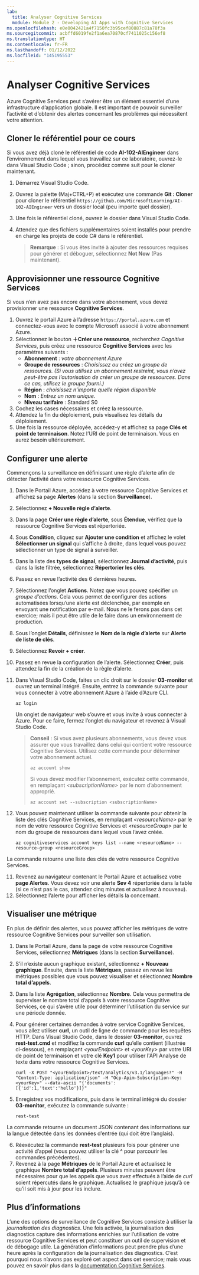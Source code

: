 ```yaml
---
lab:
  title: Analyser Cognitive Services
  module: Module 2 - Developing AI Apps with Cognitive Services
ms.openlocfilehash: e0e0042421a4f7150fc3b95cef80887c81a78f3a
ms.sourcegitcommit: acbffd6019fe2f1a6ea70870cf7411025c156ef8
ms.translationtype: HT
ms.contentlocale: fr-FR
ms.lasthandoff: 01/12/2022
ms.locfileid: "145195553"
---
```

# <a name="monitor-cognitive-services"></a>Analyser Cognitive Services

Azure Cognitive Services peut s’avérer être un élément essentiel d’une infrastructure d’application globale. Il est important de pouvoir surveiller l’activité et d’obtenir des alertes concernant les problèmes qui nécessitent votre attention.

## <a name="clone-the-repository-for-this-course"></a>Cloner le référentiel pour ce cours

Si vous avez déjà cloné le référentiel de code **AI-102-AIEngineer** dans l’environnement dans lequel vous travaillez sur ce laboratoire, ouvrez-le dans Visual Studio Code ; sinon, procédez comme suit pour le cloner maintenant.

1. Démarrez Visual Studio Code.
2. Ouvrez la palette (Maj+CTRL+P) et exécutez une commande **Git : Cloner** pour cloner le référentiel `https://github.com/MicrosoftLearning/AI-102-AIEngineer` vers un dossier local (peu importe quel dossier).
3. Une fois le référentiel cloné, ouvrez le dossier dans Visual Studio Code.
4. Attendez que des fichiers supplémentaires soient installés pour prendre en charge les projets de code C# dans le référentiel.

    > **Remarque** : Si vous êtes invité à ajouter des ressources requises pour générer et déboguer, sélectionnez **Not Now** (Pas maintenant).

## <a name="provision-a-cognitive-services-resource"></a>Approvisionner une ressource Cognitive Services

Si vous n’en avez pas encore dans votre abonnement, vous devez provisionner une ressource **Cognitive Services**.

1. Ouvrez le portail Azure à l’adresse `https://portal.azure.com` et connectez-vous avec le compte Microsoft associé à votre abonnement Azure.
2. Sélectionnez le bouton **&#65291;Créer une ressource**, recherchez *Cognitive Services*, puis créez une ressource **Cognitive Services** avec les paramètres suivants :
    - **Abonnement** : *votre abonnement Azure*
    - **Groupe de ressources** : *Choisissez ou créez un groupe de ressources. (Si vous utilisez un abonnement restreint, vous n’avez peut-être pas l’autorisation de créer un groupe de ressources. Dans ce cas, utilisez le groupe fourni.)*
    - **Région** : *choisissez n’importe quelle région disponible*
    - **Nom** : *Entrez un nom unique.*
    - **Niveau tarifaire** : Standard S0
3. Cochez les cases nécessaires et créez la ressource.
4. Attendez la fin du déploiement, puis visualisez les détails du déploiement.
5. Une fois la ressource déployée, accédez-y et affichez sa page **Clés et point de terminaison**. Notez l’URI de point de terminaison. Vous en aurez besoin ultérieurement.

## <a name="configure-an-alert"></a>Configurer une alerte

Commençons la surveillance en définissant une règle d’alerte afin de détecter l’activité dans votre ressource Cognitive Services.

1. Dans le Portail Azure, accédez à votre ressource Cognitive Services et affichez sa page **Alertes** (dans la section **Surveillance**).
2. Sélectionnez **+ Nouvelle règle d’alerte**.
3. Dans la page **Créer une règle d’alerte**, sous **Étendue**, vérifiez que la ressource Cognitive Services est répertoriée.
4. Sous **Condition**, cliquez sur **Ajouter une condition** et affichez le volet **Sélectionner un signal** qui s’affiche à droite, dans lequel vous pouvez sélectionner un type de signal à surveiller.
5. Dans la liste des **types de signal**, sélectionnez **Journal d’activité**, puis dans la liste filtrée, sélectionnez **Répertorier les clés**.
6. Passez en revue l’activité des 6 dernières heures.
7. Sélectionnez l’onglet **Actions**. Notez que vous pouvez spécifier un *groupe d’actions*. Cela vous permet de configurer des actions automatisées lorsqu’une alerte est déclenchée, par exemple en envoyant une notification par e-mail. Nous ne le ferons pas dans cet exercice; mais il peut être utile de le faire dans un environnement de production.
8. Sous l’onglet **Détails**, définissez le **Nom de la règle d’alerte** sur **Alerte de liste de clés**.
9. Sélectionnez **Revoir + créer**. 
10. Passez en revue la configuration de l’alerte. Sélectionnez **Créer**, puis attendez la fin de la création de la règle d’alerte.
11. Dans Visual Studio Code, faites un clic droit sur le dossier **03-monitor** et ouvrez un terminal intégré. Ensuite, entrez la commande suivante pour vous connecter à votre abonnement Azure à l’aide d’Azure CLI.

    ```
    az login
    ```

    Un onglet de navigateur web s’ouvre et vous invite à vous connecter à Azure. Pour ce faire, fermez l’onglet du navigateur et revenez à Visual Studio Code.

    > **Conseil** : Si vous avez plusieurs abonnements, vous devez vous assurer que vous travaillez dans celui qui contient votre ressource Cognitive Services.  Utilisez cette commande pour déterminer votre abonnement actuel.
    >
    > ```
    > az account show
    > ```
    >
    > Si vous devez modifier l’abonnement, exécutez cette commande, en remplaçant *&lt;subscriptionName&gt;* par le nom d’abonnement approprié.
    >
    > ```
    > az account set --subscription <subscriptionName>
    > ```

10. Vous pouvez maintenant utiliser la commande suivante pour obtenir la liste des clés Cognitive Services, en remplaçant *&lt;resourceName&gt;* par le nom de votre ressource Cognitive Services et *&lt;resourceGroup&gt;* par le nom du groupe de ressources dans lequel vous l’avez créée.

    ```
    az cognitiveservices account keys list --name <resourceName> --resource-group <resourceGroup>
    ```

La commande retourne une liste des clés de votre ressource Cognitive Services.

11. Revenez au navigateur contenant le Portail Azure et actualisez votre **page Alertes**. Vous devez voir une alerte **Sev 4** répertoriée dans la table (si ce n’est pas le cas, attendez cinq minutes et actualisez à nouveau).
12. Sélectionnez l’alerte pour afficher les détails la concernant.

## <a name="visualize-a-metric"></a>Visualiser une métrique

En plus de définir des alertes, vous pouvez afficher les métriques de votre ressource Cognitive Services pour surveiller son utilisation.

1. Dans le Portail Azure, dans la page de votre ressource Cognitive Services, sélectionnez **Métriques** (dans la section **Surveillance**).
2. S’il n’existe aucun graphique existant, sélectionnez **+ Nouveau graphique**. Ensuite, dans la liste **Métriques**, passez en revue les métriques possibles que vous pouvez visualiser et sélectionnez **Nombre total d’appels**.
3. Dans la liste **Agrégation**, sélectionnez **Nombre**.  Cela vous permettra de superviser le nombre total d’appels à votre ressource Cognitive Services, ce qui s’avère utile pour déterminer l’utilisation du service sur une période donnée.
4. Pour générer certaines demandes à votre service Cognitive Services, vous allez utiliser **curl**, un outil de ligne de commande pour les requêtes HTTP. Dans Visual Studio Code, dans le dossier **03-monitor**, ouvrez **rest-test.cmd** et modifiez la commande **curl** qu’elle contient (illustrée ci-dessous), en remplaçant *&lt;yourEndpoint&gt;* et *&lt;yourKey&gt;* par votre URI de point de terminaison et votre clé **Key1** pour utiliser l'API Analyse de texte dans votre ressource Cognitive Services.

    ```
    curl -X POST "<yourEndpoint>/text/analytics/v3.1/languages?" -H "Content-Type: application/json" -H "Ocp-Apim-Subscription-Key: <yourKey>" --data-ascii "{'documents':           [{'id':1,'text':'hello'}]}"
    ```

5. Enregistrez vos modifications, puis dans le terminal intégré du dossier **03-monitor**, exécutez la commande suivante :

    ```
    rest-test
    ```

La commande retourne un document JSON contenant des informations sur la langue détectée dans les données d’entrée (qui doit être l’anglais).

6. Réexécutez la commande **rest-test** plusieurs fois pour générer une activité d’appel (vous pouvez utiliser la clé **^** pour parcourir les commandes précédentes).
7. Revenez à la page **Métriques** de le Portail Azure et actualisez le graphique **Nombre total d’appels**. Plusieurs minutes peuvent être nécessaires pour que les appels que vous avez effectués à l’aide de *curl* soient répercutés dans le graphique. Actualisez le graphique jusqu’à ce qu’il soit mis à jour pour les inclure.

## <a name="more-information"></a>Plus d’informations

L’une des options de surveillance de Cognitive Services consiste à utiliser la *journalisation des diagnostics*. Une fois activée, la journalisation des diagnostics capture des informations enrichies sur l’utilisation de votre ressource Cognitive Services et peut constituer un outil de supervision et de débogage utile. La génération d’informations peut prendre plus d’une heure après la configuration de la journalisation des diagnostics. C’est pourquoi nous n’avons pas exploré cet aspect dans cet exercice; mais vous pouvez en savoir plus dans la [documentation Cognitive Services](https://docs.microsoft.com/azure/cognitive-services/diagnostic-logging).
